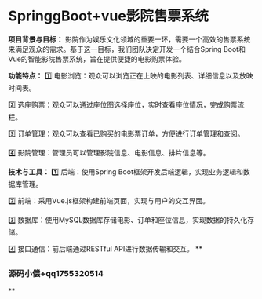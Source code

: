 # SpringgBoot+vue影院售票系统

**项目背景与目标：**
影院作为娱乐文化领域的重要一环，需要一个高效的售票系统来满足观众的需求。基于这一目标，我们团队决定开发一个结合Spring Boot和Vue的智能影院售票系统，旨在提供便捷的电影购票体验。

**功能特点：**
1️⃣ 电影浏览：观众可以浏览正在上映的电影列表、详细信息以及放映时间表。

2️⃣ 选座购票：观众可以通过座位图选择座位，实时查看座位情况，完成购票流程。

3️⃣ 订单管理：观众可以查看已购买的电影票订单，方便进行订单管理和查阅。

4️⃣ 影院管理：管理员可以管理影院信息、电影信息、排片信息等。

**技术与工具：**
1️⃣ 后端：使用Spring Boot框架开发后端逻辑，实现业务逻辑和数据库管理。

2️⃣ 前端：采用Vue.js框架构建前端页面，实现与用户的交互界面。

3️⃣ 数据库：使用MySQL数据库存储电影、订单和座位信息，实现数据的持久化存储。

4️⃣ 接口通信：前后端通过RESTful API进行数据传输和交互。
 **

### 源码小偿+qq1755320514
** 
